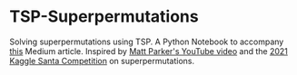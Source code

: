 # TSP-Superpermutations
Solving superpermutations using TSP. A Python Notebook to accompany [this](https://medium.com/@maxvanhaastrecht/the-travelling-salesman-and-superpermutations-in-python-edd82cc1dcd4) Medium article. Inspired by [Matt Parker's YouTube video](https://www.youtube.com/watch?v=OZzIvl1tbPo) and the [2021 Kaggle Santa Competition](https://www.kaggle.com/c/santa-2021) on superpermutations.
